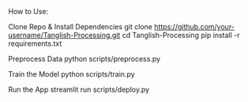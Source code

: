 How to Use:

Clone Repo & Install Dependencies
git clone https://github.com/your-username/Tanglish-Processing.git
cd Tanglish-Processing
pip install -r requirements.txt

Preprocess Data
python scripts/preprocess.py

Train the Model
python scripts/train.py

Run the App
streamlit run scripts/deploy.py
